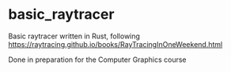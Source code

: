 # basic_raytracer
Basic raytracer written in Rust, following https://raytracing.github.io/books/RayTracingInOneWeekend.html

Done in preparation for the Computer Graphics course
